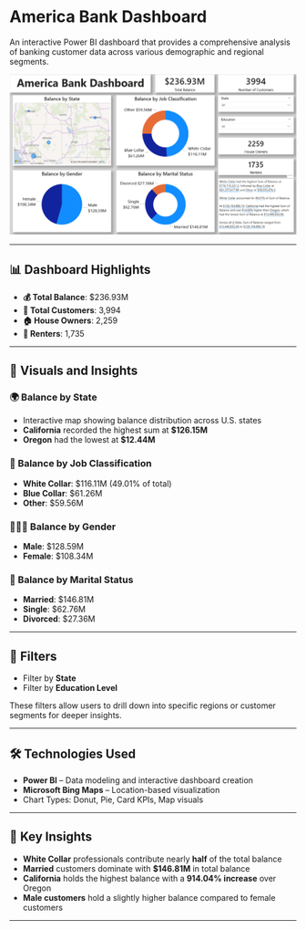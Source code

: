 # America Bank Dashboard
An interactive Power BI dashboard that provides a comprehensive analysis of banking customer data across various demographic and regional segments.

![America Bank Dashboard](Screenshot.png)

---

## 📊 Dashboard Highlights

- **💰 Total Balance**: $236.93M  
- **👥 Total Customers**: 3,994  
- **🏠 House Owners**: 2,259  
- **🏢 Renters**: 1,735  

---

## 📂 Visuals and Insights

### 🌍 Balance by State
- Interactive map showing balance distribution across U.S. states
- **California** recorded the highest sum at **$126.15M**
- **Oregon** had the lowest at **$12.44M**

### 👔 Balance by Job Classification
- **White Collar**: $116.11M (49.01% of total)
- **Blue Collar**: $61.26M  
- **Other**: $59.56M

### 👨‍👩‍👧 Balance by Gender
- **Male**: $128.59M  
- **Female**: $108.34M

### 💍 Balance by Marital Status
- **Married**: $146.81M  
- **Single**: $62.76M  
- **Divorced**: $27.36M

---

## 🎯 Filters

- Filter by **State**
- Filter by **Education Level**

These filters allow users to drill down into specific regions or customer segments for deeper insights.

---

## 🛠 Technologies Used

- **Power BI** – Data modeling and interactive dashboard creation  
- **Microsoft Bing Maps** – Location-based visualization  
- Chart Types: Donut, Pie, Card KPIs, Map visuals  

---

## 🧠 Key Insights

- **White Collar** professionals contribute nearly **half** of the total balance  
- **Married** customers dominate with **$146.81M** in total balance  
- **California** holds the highest balance with a **914.04% increase** over Oregon  
- **Male customers** hold a slightly higher balance compared to female customers  

---


